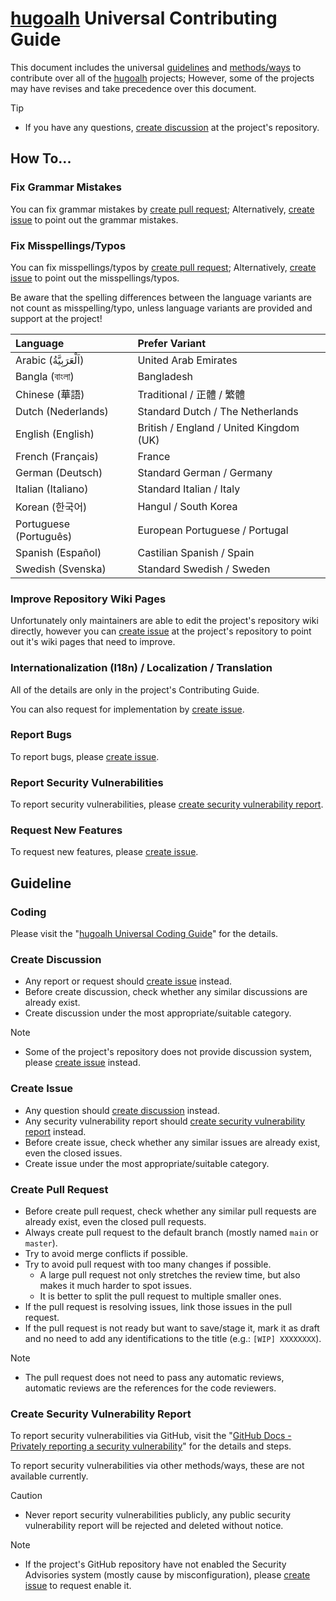 [hugoalh]: https://github.com/hugoalh

# [hugoalh][hugoalh] Universal Contributing Guide

This document includes the universal [guidelines](#guideline) and [methods/ways](#how-to) to contribute over all of the [hugoalh][hugoalh] projects; However, some of the projects may have revises and take precedence over this document.

> [!TIP]
> - If you have any questions, [create discussion](#create-discussion) at the project's repository.

## How To...

### Fix Grammar Mistakes

You can fix grammar mistakes by [create pull request](#create-pull-request); Alternatively, [create issue](#create-issue) to point out the grammar mistakes.

### Fix Misspellings/Typos

You can fix misspellings/typos by [create pull request](#create-pull-request); Alternatively, [create issue](#create-issue) to point out the misspellings/typos.

Be aware that the spelling differences between the language variants are not count as misspelling/typo, unless language variants are provided and support at the project!

| **Language** | **Prefer Variant** |
|:--|:--|
| Arabic (اَلْعَرَبِيَّةُ) | United Arab Emirates |
| Bangla (বাংলা) | Bangladesh |
| Chinese (華語) | Traditional / 正體 / 繁體 |
| Dutch (Nederlands) | Standard Dutch / The Netherlands |
| English (English) | British / England / United Kingdom (UK) |
| French (Français) | France |
| German (Deutsch) | Standard German / Germany |
| Italian (Italiano) | Standard Italian / Italy |
| Korean (한국어) | Hangul / South Korea |
| Portuguese (Português) | European Portuguese / Portugal |
| Spanish (Español) | Castilian Spanish / Spain |
| Swedish (Svenska) | Standard Swedish / Sweden |

### Improve Repository Wiki Pages

Unfortunately only maintainers are able to edit the project's repository wiki directly, however you can [create issue](#create-issue) at the project's repository to point out it's wiki pages that need to improve.

### Internationalization (I18n) / Localization / Translation

All of the details are only in the project's Contributing Guide.

You can also request for implementation by [create issue](#create-issue).

### Report Bugs

To report bugs, please [create issue](#create-issue).

### Report Security Vulnerabilities

To report security vulnerabilities, please [create security vulnerability report](#create-security-vulnerability-report).

### Request New Features

To request new features, please [create issue](#create-issue).

## Guideline

### Coding

Please visit the "[hugoalh Universal Coding Guide](https://github.com/hugoalh/hugoalh/blob/main/guides/universal-coding.md)" for the details.

### Create Discussion

- Any report or request should [create issue](#create-issue) instead.
- Before create discussion, check whether any similar discussions are already exist.
- Create discussion under the most appropriate/suitable category.

> [!NOTE]
> - Some of the project's repository does not provide discussion system, please [create issue](#create-issue) instead.

### Create Issue

- Any question should [create discussion](#create-discussion) instead.
- Any security vulnerability report should [create security vulnerability report](#create-security-vulnerability-report) instead.
- Before create issue, check whether any similar issues are already exist, even the closed issues.
- Create issue under the most appropriate/suitable category.

### Create Pull Request

- Before create pull request, check whether any similar pull requests are already exist, even the closed pull requests.
- Always create pull request to the default branch (mostly named `main` or `master`).
- Try to avoid merge conflicts if possible.
- Try to avoid pull request with too many changes if possible.
  - A large pull request not only stretches the review time, but also makes it much harder to spot issues.
  - It is better to split the pull request to multiple smaller ones.
- If the pull request is resolving issues, link those issues in the pull request.
- If the pull request is not ready but want to save/stage it, mark it as draft and no need to add any identifications to the title (e.g.: `[WIP] XXXXXXXX`).

> [!NOTE]
> - The pull request does not need to pass any automatic reviews, automatic reviews are the references for the code reviewers.

### Create Security Vulnerability Report

To report security vulnerabilities via GitHub, visit the "[GitHub Docs - Privately reporting a security vulnerability](https://docs.github.com/en/code-security/security-advisories/guidance-on-reporting-and-writing-information-about-vulnerabilities/privately-reporting-a-security-vulnerability)" for the details and steps.

To report security vulnerabilities via other methods/ways, these are not available currently.

> [!CAUTION]
> - Never report security vulnerabilities publicly, any public security vulnerability report will be rejected and deleted without notice.

> [!NOTE]
> - If the project's GitHub repository have not enabled the Security Advisories system (mostly cause by misconfiguration), please [create issue](#create-issue) to request enable it.
